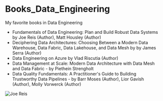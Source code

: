 # Books_Data_Engineering
My favorite books in Data Engineering

- Fundamentals of Data Engineering: Plan and Build Robust Data Systems by Joe Reis (Author), Matt Housley (Author)
- Deciphering Data Architectures: Choosing Between a Modern Data Warehouse, Data Fabric, Data Lakehouse, and Data Mesh by by James Serra (Author)
- Data Engineering on Azure by Vlad Riscutia (Author) 
- Data Management at Scale: Modern Data Architecture with Data Mesh and Data Fabric  - by Piethein Strengholt
- Data Quality Fundamentals: A Practitioner's Guide to Building Trustworthy Data Pipelines -  by Barr Moses (Author), Lior Gavish (Author), Molly Vorwerck (Author)

![Joe Reis](C:\Users\lavan\Downloads\02_Azure_VladRiscutia.jpg)
